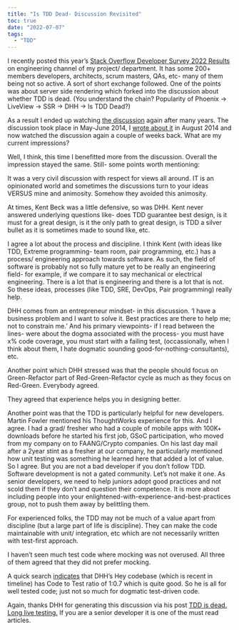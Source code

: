 ```yaml
---
title: "Is TDD Dead- Discussion Revisited"
toc: true
date: "2022-07-07"
tags: 
  - "TDD"
---
```

I recently posted this year’s [Stack Overflow Developer Survey 2022 Results][so-survey-results-2022] on engineering channel of my project/ department. It has some 200+ members developers, architects, scrum masters, QAs, etc- many of them being not so active. A sort of short exchange followed. One of the points was about server side rendering which forked into the discussion about whether TDD is dead. (You understand the chain? Popularity of Phoenix -> LiveView -> SSR -> DHH -> Is TDD Dead?)

As a result I ended up watching [the discussion][tdd-discussion] again after many years. The discussion took place in May-June 2014, I [wrote about it][my-impression-about-orig-post] in August 2014 and now watched the discussion again a couple of weeks back. What are my current impressions?

Well, I think, this time I benefitted more from the discussion. Overall the impression stayed the same. Still- some points worth mentioning:

It was a very civil discussion with respect for views all around. IT is an opinionated world and sometimes the discussions turn to your ideas VERSUS mine and animosity. Somehow they avoided this animosity.

At times, Kent Beck was a little defensive, so was DHH. Kent never answered underlying questions like- does TDD guarantee best design, is it must for a great design, is it the only path to great design, is TDD a silver bullet as it is sometimes made to sound like, etc.

I agree a lot about the process and discipline. I think Kent (with ideas like TDD, Extreme programming- team room, pair programming, etc.) has a process/ engineering approach towards software. As such, the field of software is probably not so fully mature yet to be really an engineering field- for example, if we compare it to say mechanical or electrical engineering. There is a lot that is engineering and there is a lot that is not. So these ideas, processes (like TDD, SRE, DevOps, Pair programming) really help.

DHH comes from an entrepreneur mindset- in this discussion. ‘I have a business problem and I want to solve it. Best practices are there to help me; not to constrain me.’ And his primary viewpoints- if I read between the lines- were about the dogma associated with the process- you must have x% code coverage, you must start with a failing test, (occassionally, when I think about them, I hate dogmatic sounding good-for-nothing-consultants), etc.

Another point which DHH stressed was that the people should focus on Green-Refactor part of Red-Green-Refactor cycle as much as they focus on Red-Green. Everybody agreed.

They agreed that experience helps you in designing better.

Another point was that the TDD is particularly helpful for new developers. Martin Fowler mentioned his ThoughtWorks experience for this. And I agree. I had a grad/ fresher who had a couple of mobile apps with 100K+ downloads before he started his first job, GSoC participation, who moved from my company on to FAANG/Crypto companies. On his last day mail after a 2year stint as a fresher at our company, he particularly mentioned how unit testing was something he learned here that added a lot of value. So I agree. But you are not a bad developer if you don’t follow TDD. Software development is not a gated community. Let’s not make it one. As senior developers, we need to help juniors adopt good practices and not scold them if they don’t and question their competence. It is more about including people into your enlightened-with-experience-and-best-practices group, not to push them away by belittling them.

For experienced folks, the TDD may not be much of a value apart from discipline (but a large part of life is discipline). They can make the code maintainable with unit/ integration, etc which are not necessarily written with test-first approach.

I haven’t seen much test code where mocking was not overused. All three of them agreed that they did not prefer mocking.

A quick search [indicates][hey-code-metrics] that DHH’s Hey codebase (which is recent in timeline) has Code to Test ratio of 1:0.7 which is quite good. So he is all for well tested code; just not so much for dogmatic test-driven code.

Again, thanks DHH for generating this discussion via his post [TDD is dead. Long live testing.][orig-article-TDD-is-dead] If you are a senior developer it is one of the must read articles.

[so-survey-results-2022]:https://survey.stackoverflow.co/2022/
[tdd-discussion]:https://martinfowler.com/articles/is-tdd-dead/ 
[hey-code-metrics]:https://twitter.com/dhh/status/1263493729584742401
[orig-article-TDD-is-dead]:https://dhh.dk/2014/tdd-is-dead-long-live-testing.html
[my-impression-about-orig-post]:https://atul-atul.github.io/thoughts/tech/Is-TDD-Dead/